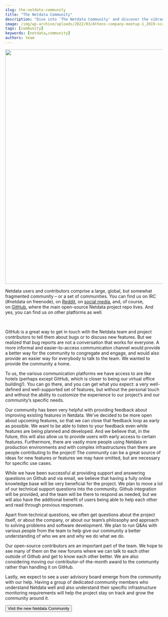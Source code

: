 ```yaml
---
slug: the-netdata-community
title: "The Netdata Community"
description: "Dive into 'The Netdata Community' and discover the vibrant community of Netdata users, contributors, and enthusiasts. Learn more in our blog today."
image: /img/wp-archive/uploads/2022/03/Athens-company-meetup-1_2019-scaled-e1588700274782.jpeg
tags: [community]
keywords: [netdata,community]
authors: team
---
```


<!--truncate-->

<img class="alignnone size-large wp-image-16700" src="/img/wp-archive/uploads/2022/03/Athens-company-meetup-1_2019-scaled-e1588700274782-1200x747.jpeg" alt="" width="1200" height="747" />

Netdata users and contributors comprise a large, global, but somewhat fragmented community – or a set of communities. You can find us on IRC (#netdata on freenode), on <a href="https://www.reddit.com/r/netdata/">Reddit</a>, on <a href="https://twitter.com/linuxnetdata">social media</a>, and, of course, on <a href="https://github.com/netdata/netdata">GitHub</a>, where the main open-source Netdata project repo lives. And yes, you can find us on other platforms as well.

&nbsp;

GitHub is a great way to get in touch with the Netdata team and project contributors to tell them about bugs or to discuss new features. But we realized that bug reports are not a conversation that works for everyone. A more informal and easier-to-access communication channel would provide a better way for the community to congregate and engage, and would also provide an easier way for everybody to talk to the team. We wanted to provide the community a home.

To us, the various communication platforms we have access to are like hotels (perhaps except GitHub, which is closer to being our virtual office building!). You can go there, and you can get what you expect: a very well-defined and well-supported set of features, but without the personal touch and without the ability to customize the experience to our project’s and our community’s specific needs.

Our community has been very helpful with providing feedback about improving existing features in Netdata. We’ve decided to be more open about upcoming features, so that we can close that feedback loop as early as possible. We want to be able to listen to your feedback even while features are being planned and developed. And we believe that, in the future, this will also allow us to provide users with early access to certain features. Furthermore, there are vastly more people using Netdata in production environments and with complex infrastructures than there are people contributing to the project! The community can be a great source of ideas for new features or features we may have omitted, but are necessary for specific use cases.

While we have been successful at providing support and answering questions on Github and via email, we believe that having a fully online knowledge base will be very beneficial for the project. We plan to move a lot of our technical support questions into the community. Github integration will be provided, and the team will be there to respond as needed, but we will also have the additional benefit of users being able to help each other and read through previous responses.

Apart from technical questions, we often get questions about the project itself, or about the company, or about our team’s philosophy and approach to solving problems and software development. We plan to run Q&amp;As with various people from the team to help give our community a better understanding of who we are and why we do what we do.

Our open-source contributors are an important part of the team. We hope to see many of them on the new forums where we can talk to each other outside of Github and get to know each other better. We are also considering moving our contributor-of-the-month award to the community rather than handling it on GitHub.

Lastly, we expect to see a user advisory board emerge from the community with our help. Having a group of dedicated community members who understand Netdata well and also understand their specific infrastructure monitoring requirements will help the project stay on track and grow the community around it.

<a href="https://community.netdata.cloud/" target="_blank" rel="noopener"><button>Visit the new Netdata Community</button></a>
